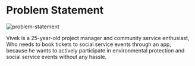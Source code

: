 # Problem Statement

![problem-statement](https://res.cloudinary.com/dqab7rimk/image/upload/v1699511082/UX%20Case%20Study/problem%20hypothesis/Vivek_-_Problem_Statement_edjtm9.png)

Vivek is a 25-year-old project manager and community service enthusiast, Who needs to book tickets to social service events through an app, because he wants to actively participate in environmental protection and social service events without any hassle.